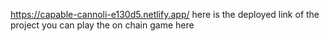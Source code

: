 https://capable-cannoli-e130d5.netlify.app/  here is the deployed link of the project you can play the on chain game here 
